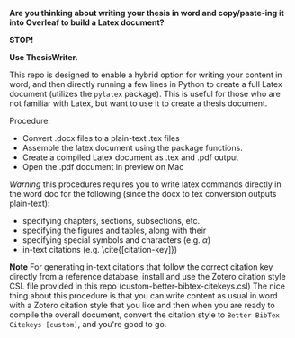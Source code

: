 **Are you thinking about writing your thesis in word and copy/paste-ing it into Overleaf to build a Latex document?**

**STOP!**

**Use ThesisWriter.**

This repo is designed to enable a hybrid option for writing your content in word, and then directly running a few lines in Python to create a full Latex document (utilizes the ```pylatex``` package).
This is useful for those who are not familiar with Latex, but want to use it to create a thesis document. 

Procedure:
- Convert .docx files to a plain-text .tex files
- Assemble the latex document using the package functions. 
- Create a compiled Latex document as .tex and .pdf output
- Open the .pdf document in preview on Mac

*Warning* this procedures requires you to write latex commands directly in the word doc for the following (since the docx to tex conversion outputs plain-text):
- specifying chapters, sections, subsections, etc.
- specifying the figures and tables, along with their 
- specifying special symbols and characters (e.g. $\alpha$)
- in-text citations (e.g. \cite{[citation-key]})

**Note**
For generating in-text citations that follow the correct citation key directly from a reference database, install and use the Zotero citation style CSL file provided in this repo (custom-better-bibtex-citekeys.csl) 
The nice thing about this procedure is that you can write content as usual in word with a Zotero citation style that you like and then when you are ready to compile the overall document, convert the citation style to `Better BibTex Citekeys [custom]`, and you're good to go.


